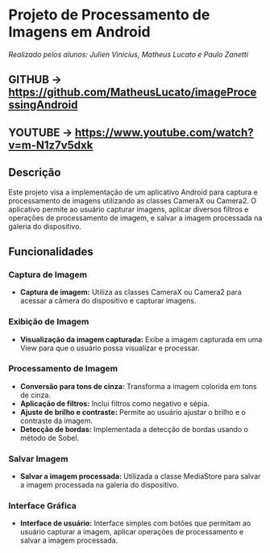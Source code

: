 # Projeto de Processamento de Imagens em Android

*Realizado pelos alunos: Julien Vinicius, Matheus Lucato e Paulo Zanetti*

## GITHUB -> https://github.com/MatheusLucato/imageProcessingAndroid

## YOUTUBE -> https://www.youtube.com/watch?v=m-N1z7v5dxk

## Descrição

Este projeto visa a implementação de um aplicativo Android para captura e processamento de imagens utilizando as classes CameraX ou Camera2. O aplicativo permite ao usuário capturar imagens, aplicar diversos filtros e operações de processamento de imagem, e salvar a imagem processada na galeria do dispositivo.

## Funcionalidades

### Captura de Imagem

- **Captura de imagem:** Utiliza as classes CameraX ou Camera2 para acessar a câmera do dispositivo e capturar imagens.

### Exibição de Imagem

- **Visualização da imagem capturada:** Exibe a imagem capturada em uma View para que o usuário possa visualizar e processar.

### Processamento de Imagem

- **Conversão para tons de cinza:** Transforma a imagem colorida em tons de cinza.
- **Aplicação de filtros:** Inclui filtros como negativo e sépia.
- **Ajuste de brilho e contraste:** Permite ao usuário ajustar o brilho e o contraste da imagem.
- **Detecção de bordas:** Implementada a detecção de bordas usando o método de Sobel.

### Salvar Imagem

- **Salvar a imagem processada:** Utilizada a classe MediaStore para salvar a imagem processada na galeria do dispositivo.

### Interface Gráfica

- **Interface de usuário:** Interface simples com botões que permitam ao usuário capturar a imagem, aplicar operações de processamento e salvar a imagem processada.
